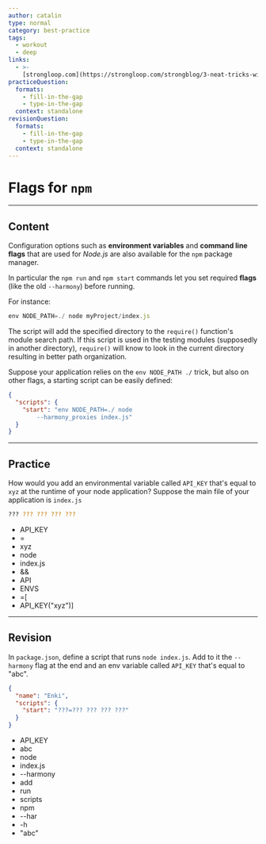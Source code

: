 ```yaml
---
author: catalin
type: normal
category: best-practice
tags:
  - workout
  - deep
links:
  - >-
    [strongloop.com](https://strongloop.com/strongblog/3-neat-tricks-with-npm-run/){website}
practiceQuestion:
  formats:
    - fill-in-the-gap
    - type-in-the-gap
  context: standalone
revisionQuestion:
  formats:
    - fill-in-the-gap
    - type-in-the-gap
  context: standalone
---
```


# Flags for `npm`


---

## Content

Configuration options such as **environment variables** and **command line flags** that are used for *Node.js* are also available for the `npm` package manager.

In particular the `npm run` and `npm start` commands let you set required **flags** (like the old `--harmony`) before running.

For instance:

```javascript
env NODE_PATH=./ node myProject/index.js
```

The script will add the specified directory to the `require()` function's module search path. If this script is used in the testing modules (supposedly in another directory), `require()` will know to look in the current directory resulting in better path organization.

Suppose your application relies on the `env NODE_PATH ./` trick, but also on other flags, a starting script can be easily defined:

```json
{
  "scripts": {
    "start": "env NODE_PATH=./ node
        --harmony_proxies index.js"
  }
}
```


---

## Practice

How would you add an environmental variable called `API_KEY` that's equal to `xyz` at the runtime of your node application? Suppose the main file of your application is `index.js`

```bash
??? ??? ??? ??? ???
```

- API_KEY
- =
- xyz
- node
- index.js
- &&
- API
- ENVS
- =[
- API_KEY("xyz")]


---

## Revision

In `package.json`, define a script that runs `node index.js`. Add to it the `--harmony` flag at the end and an env variable called `API_KEY` that's equal to "abc".

```json
{
  "name": "Enki",
  "scripts": {
    "start": "???=??? ??? ??? ???"
  }
}
```

- API_KEY
- abc
- node
- index.js
- --harmony
- add
- run
- scripts
- npm
- --har
- -h
- "abc"
